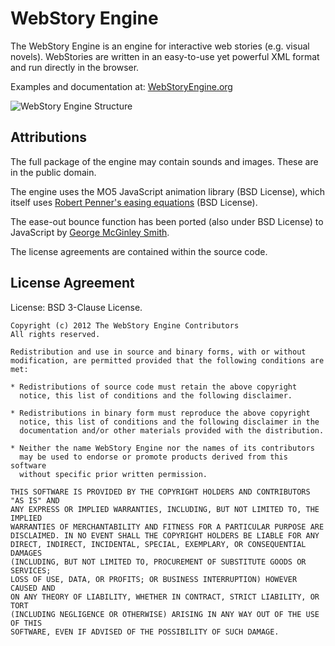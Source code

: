 # WebStory Engine #

The WebStory Engine is an engine for interactive web stories (e.g. visual
novels). WebStories are written in an easy-to-use yet powerful XML format
and run directly in the browser.

Examples and documentation at: [WebStoryEngine.org](http://webstoryengine.org "WebStoryEngine Official Site")

![WebStory Engine Structure](http://webstoryengine.org/_media/wiki:wse-structure.jpg?cache=&w=889&h=628)

## Attributions ##

The full package of the engine may contain sounds and images. These are in the public domain.

The engine uses the MO5 JavaScript animation library (BSD License), which itself uses
[Robert Penner's easing equations](http://www.robertpenner.com/easing/) (BSD License).
 
The ease-out bounce function has been ported (also under BSD License) to JavaScript by 
[George McGinley Smith](http://gsgd.co.uk/sandbox/jquery/easing/). 

The license agreements are contained within the source code.


## License Agreement ##

License: BSD 3-Clause License.

    Copyright (c) 2012 The WebStory Engine Contributors
    All rights reserved.

    Redistribution and use in source and binary forms, with or without
    modification, are permitted provided that the following conditions are met:
    
    * Redistributions of source code must retain the above copyright
      notice, this list of conditions and the following disclaimer.

    * Redistributions in binary form must reproduce the above copyright
      notice, this list of conditions and the following disclaimer in the
      documentation and/or other materials provided with the distribution.

    * Neither the name WebStory Engine nor the names of its contributors 
      may be used to endorse or promote products derived from this software 
      without specific prior written permission.

    THIS SOFTWARE IS PROVIDED BY THE COPYRIGHT HOLDERS AND CONTRIBUTORS "AS IS" AND
    ANY EXPRESS OR IMPLIED WARRANTIES, INCLUDING, BUT NOT LIMITED TO, THE IMPLIED
    WARRANTIES OF MERCHANTABILITY AND FITNESS FOR A PARTICULAR PURPOSE ARE
    DISCLAIMED. IN NO EVENT SHALL THE COPYRIGHT HOLDERS BE LIABLE FOR ANY
    DIRECT, INDIRECT, INCIDENTAL, SPECIAL, EXEMPLARY, OR CONSEQUENTIAL DAMAGES
    (INCLUDING, BUT NOT LIMITED TO, PROCUREMENT OF SUBSTITUTE GOODS OR SERVICES;
    LOSS OF USE, DATA, OR PROFITS; OR BUSINESS INTERRUPTION) HOWEVER CAUSED AND
    ON ANY THEORY OF LIABILITY, WHETHER IN CONTRACT, STRICT LIABILITY, OR TORT
    (INCLUDING NEGLIGENCE OR OTHERWISE) ARISING IN ANY WAY OUT OF THE USE OF THIS
    SOFTWARE, EVEN IF ADVISED OF THE POSSIBILITY OF SUCH DAMAGE.
